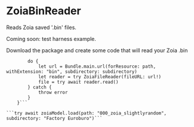 # ZoiaBinReader

Reads Zoia saved '.bin' files.

Coming soon: test harness example.

Download the package and create some code that will read your Zoia .bin

```func load(path: String = "011_zoia_Crunch_Time", subdirectory: String? = nil) async throws {
        do {
            let url = Bundle.main.url(forResource: path, withExtension: "bin", subdirectory: subdirectory)
            let reader = try ZoiaFileReader(fileURL: url!)
            file = try await reader.read()
        } catch {
            throw error
        }
    }```

```try await zoiaModel.load(path: "000_zoia_slightlyrandom", subdirectory: "Factory Euroburo")```

